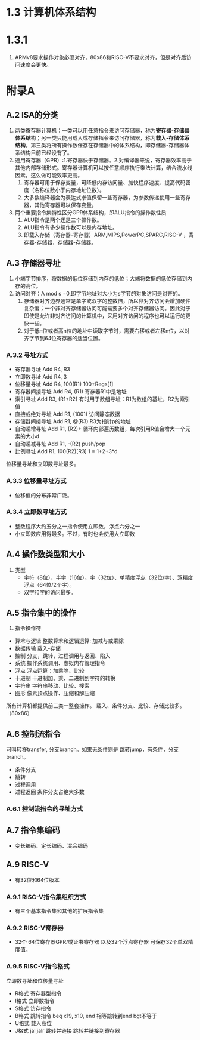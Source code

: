 # 1.3 计算机体系结构
# 1.3.1 
1. ARMv8要求操作对象必须对齐，80x86和RISC-V不要求对齐，但是对齐后访问速度会更快。

# 附录A
## A.2 ISA的分类
1. 两类寄存器计算机：一类可以用任意指令来访问存储器，称为**寄存器-存储器体系结**构；另一类只能用载入或存储指令来访问存储器，称为**载入-存储体系结构**。第三类将所有操作数保存在存储器中的体系结构，即存储器-存储器体系结构目前已经没有了。
2. 通用寄存器（GPR）:1.寄存器快于存储器。2.对编译器来说，寄存器效率高于其他内部存储形式。寄存器计算机可以按任意顺序执行乘法计算，结合流水线因素，这么做可能效率更高。
   1. 寄存器可用于保存变量，可降低内存访问量、加快程序速度、提高代码密度（名称位数小于内存地址位数）。
   2. 大多数编译器会为表达式求值保留一些寄存器，为参数传递使用一些寄存器，其他寄存器可以保存变量。
3. 两个重要指令集特性区分GPR体系结构，即ALU指令的操作数性质
   1. ALU指令是两个还是三个操作数。
   2. ALU指令有多少操作数可以是内存地址。
   3. 即载入存储（寄存器-寄存器）ARM,MIPS,PowerPC,SPARC,RISC-V ，寄存器-存储器，存储器-存储器。

## A.3 存储器寻址
1. 小端字节排序，将数据的低位存储到内存的低位；大端将数据的低位存储到内存的高位。
2. 访问对齐：A mod s =0,即字节地址对大小为s字节的对象访问是对齐的。
   1. 存储器对齐边界通常是单字或双字的整数倍，所以非对齐访问会增加硬件复杂度；一个非对齐存储器访问可能需要多个对齐存储器访问。因此对于即使是允许非对齐访问的计算机中，采用对齐访问的程序也可以运行的更快一些。
   2. 对于低n位或者高n位的地址中读取字节时，需要右移或者左移n位，以对齐字节到64位寄存器的适当位置。
   
### A.3.2 寻址方式
- 寄存器寻址      Add R4, R3
- 立即数寻址      Add R4, 3
- 位移量寻址      Add R4, 100(R1)       100+Regs[1]
- 寄存器间接寻址  Add R4, (R1)          寄存器R1中是地址  
- 索引寻址        Add R3, (R1+R2)      有时用于数组寻址：R1为数组的基址，R2为索引值
- 直接或绝对寻址  Add R1, (1001)         访问静态数据
- 存储器间接寻址  Add R1, @(R3)           R3为指针p的地址
- 自动递增寻址    Add R1, (R2)+          循环内部遍历数组，每次引用R值会增大一个元素的大小d
- 自动递减寻址    Add R1, -(R2)           push/pop
- 比例寻址        Add R1, 100(R2)[R3]     1 = 1+2+3*d

位移量寻址和立即数寻址最多。

### A.3.3 位移量寻址方式
- 位移值的分布非常广泛。

### A.3.4 立即数寻址方式
- 整数程序大约五分之一指令使用立即数，浮点六分之一
- 小立即数应用得最多。不过，有时也会使用大立即数

## A.4 操作数类型和大小
1. 类型
   - 字符（8位）、半字（16位）、字（32位）、单精度浮点（32位/字）、双精度浮点（64位/2个字）。
   - 双字和字的访问最多。

## A.5 指令集中的操作
1. 指令操作符
- 算术与逻辑      整数算术和逻辑运算: 加减与或乘除
- 数据传输        载入-存储
- 控制            分支，跳转，过程调用与返回、陷入
- 系统            操作系统调用、虚拟内存管理指令
- 浮点            浮点运算：加乘除、比较
- 十进制          十进制加、乘、二进制到字符的转换
- 字符串          字符串移动、比较、搜索
- 图形            像素顶点操作、压缩和解压缩

所有计算机都提供前三类一整套操作。
载入、条件分支、比较、存储比较多。（80x86）

## A.6 控制流指令
可叫转移transfer, 分支branch。如果无条件则是 跳转jump，有条件，分支branch。

- 条件分支
- 跳转
- 过程调用
- 过程返回
条件分支占绝大多数

### A.6.1 控制流指令的寻址方式

## A.7 指令集编码
- 变长编码、定长编码、混合编码

## A.9 RISC-V
- 有32位和64位版本
### A.9.1 RISC-V指令集组织方式
- 有三个基本指令集和其他的扩展指令集
### A.9.2 RISC-V寄存器
- 32个 64位寄存器GPR/或证书寄存器 以及32个浮点寄存器 可保存32个单双精度值。
### A.9.5 RISC-V指令格式
立即数寻址和位移量寻址
- R格式 寄存器型指令
- I格式 立即数指令
- S格式 访存指令
- B格式 跳转指令 beq x19, x10, end 相等跳转到end bgt不等于
- U格式 载入高位
- J格式 jal jalr 跳转并链接 跳转并链接到寄存器